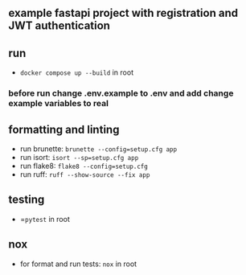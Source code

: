 ## example fastapi project with registration and JWT authentication

## run
- `docker compose up --build` in root

### before run change .env.example to .env and add change example variables to real

## formatting and linting
- run brunette: `brunette --config=setup.cfg app`
- run isort: `isort --sp=setup.cfg app`
- run flake8: `flake8 --config=setup.cfg`
- run ruff: `ruff --show-source --fix app`

## testing
- =`pytest` in root

## nox
- for format and run tests: `nox` in root
